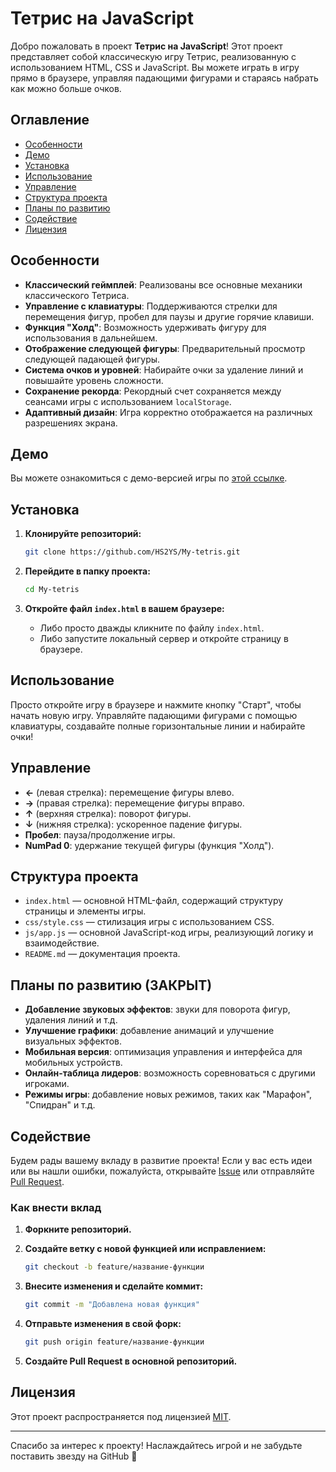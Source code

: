 # Тетрис на JavaScript

Добро пожаловать в проект **Тетрис на JavaScript**! Этот проект представляет собой классическую игру Тетрис, реализованную с использованием HTML, CSS и JavaScript. Вы можете играть в игру прямо в браузере, управляя падающими фигурами и стараясь набрать как можно больше очков.

## Оглавление

- [Особенности](#особенности)
- [Демо](#демо)
- [Установка](#установка)
- [Использование](#использование)
- [Управление](#управление)
- [Структура проекта](#структура-проекта)
- [Планы по развитию](#планы-по-развитию)
- [Содействие](#содействие)
- [Лицензия](#лицензия)

## Особенности

- **Классический геймплей**: Реализованы все основные механики классического Тетриса.
- **Управление с клавиатуры**: Поддерживаются стрелки для перемещения фигур, пробел для паузы и другие горячие клавиши.
- **Функция "Холд"**: Возможность удерживать фигуру для использования в дальнейшем.
- **Отображение следующей фигуры**: Предварительный просмотр следующей падающей фигуры.
- **Система очков и уровней**: Набирайте очки за удаление линий и повышайте уровень сложности.
- **Сохранение рекорда**: Рекордный счет сохраняется между сеансами игры с использованием `localStorage`.
- **Адаптивный дизайн**: Игра корректно отображается на различных разрешениях экрана.

## Демо

Вы можете ознакомиться с демо-версией игры по [этой ссылке](https://hs2ys.github.io/My-tetris/). 

## Установка

1. **Клонируйте репозиторий:**

   ```bash
   git clone https://github.com/HS2YS/My-tetris.git
   ```

2. **Перейдите в папку проекта:**

   ```bash
   cd My-tetris
   ```

3. **Откройте файл `index.html` в вашем браузере:**

   - Либо просто дважды кликните по файлу `index.html`.
   - Либо запустите локальный сервер и откройте страницу в браузере.

## Использование

Просто откройте игру в браузере и нажмите кнопку "Старт", чтобы начать новую игру. Управляйте падающими фигурами с помощью клавиатуры, создавайте полные горизонтальные линии и набирайте очки!

## Управление

- **←** (левая стрелка): перемещение фигуры влево.
- **→** (правая стрелка): перемещение фигуры вправо.
- **↑** (верхняя стрелка): поворот фигуры.
- **↓** (нижняя стрелка): ускоренное падение фигуры.
- **Пробел**: пауза/продолжение игры.
- **NumPad 0**: удержание текущей фигуры (функция "Холд").

## Структура проекта

- `index.html` — основной HTML-файл, содержащий структуру страницы и элементы игры.
- `css/style.css` — стилизация игры с использованием CSS.
- `js/app.js` — основной JavaScript-код игры, реализующий логику и взаимодействие.
- `README.md` — документация проекта.

## Планы по развитию (ЗАКРЫТ)

- **Добавление звуковых эффектов**: звуки для поворота фигур, удаления линий и т.д.
- **Улучшение графики**: добавление анимаций и улучшение визуальных эффектов.
- **Мобильная версия**: оптимизация управления и интерфейса для мобильных устройств.
- **Онлайн-таблица лидеров**: возможность соревноваться с другими игроками.
- **Режимы игры**: добавление новых режимов, таких как "Марафон", "Спидран" и т.д.

## Содействие

Будем рады вашему вкладу в развитие проекта! Если у вас есть идеи или вы нашли ошибки, пожалуйста, открывайте [Issue](https://github.com/HS2YS/My-tetris.git/issues) или отправляйте [Pull Request](https://github.com/HS2YS/My-tetris.git/pulls).

### Как внести вклад

1. **Форкните репозиторий.**
2. **Создайте ветку с новой функцией или исправлением:**

   ```bash
   git checkout -b feature/название-функции
   ```

3. **Внесите изменения и сделайте коммит:**

   ```bash
   git commit -m "Добавлена новая функция"
   ```

4. **Отправьте изменения в свой форк:**

   ```bash
   git push origin feature/название-функции
   ```

5. **Создайте Pull Request в основной репозиторий.**

## Лицензия

Этот проект распространяется под лицензией [MIT](LICENSE).

---

Спасибо за интерес к проекту! Наслаждайтесь игрой и не забудьте поставить звезду на GitHub 🌟
